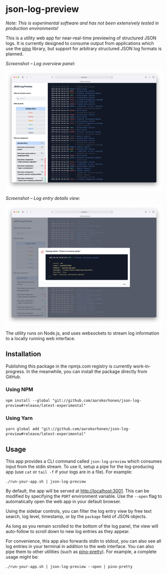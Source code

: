 # json-log-preview

_Note: This is experimental software and has not been extensively tested in production environments!_

This is a utility web app for near-real-time previewing of structured JSON logs.
It is currently designed to consume output from applications which use the
[pino](https://github.com/pinojs/pino) library, but support for arbitrary structured
JSON log formats is planned.

_Screenshot – Log overview panel:_

![Screenshot of json-log-preview](./doc/screenshot-1.png "Screenshot of json-log-preview")

_Screenshot – Log entry details view:_

![Screenshot of json-log-preview](./doc/screenshot-2.png "Screenshot of json-log-preview")

The utility runs on Node.js, and uses websockets to stream log information to a locally running web interface.

## Installation

Publishing this package in the npmjs.com registry is currently work-in-progress. In the meanwhile, you can install the package directly from GitHub.

### Using NPM

```shell
npm install --global "git://github.com/aarokorhonen/json-log-preview#release/latest-experimental"
```

### Using Yarn

```shell
yarn global add "git://github.com/aarokorhonen/json-log-preview#release/latest-experimental"
```

## Usage

This app provides a CLI command called `json-log-preview` which consumes input from the stdin stream. To use it, setup a pipe for the log-producing app (use `cat` or `tail -f` if your logs are in a file). For example:

```shell
./run-your-app.sh | json-log-preview
```

By default, the app will be served at [http://localhost:3001](http://localhost:3001). This can be modified by specifying the `PORT` environment variable. Use the `--open` flag to automatically open the web app in your default browser.

Using the sidebar controls, you can filter the log entry view by free text search, log level, timestamp, or by the `package` field of JSON objects.

As long as you remain scrolled to the bottom of the log panel, the view will auto-follow
to scroll down to new log entries as they appear.

For convenience, this app also forwards stdin to stdout, you can also see all log entries in your terminal in addition to the web interface. You can also pipe them to other utilities (such as [pino-pretty](https://github.com/pinojs/pino-pretty)). For example, a complete usage might be:

```shell
./run-your-app.sh | json-log-preview --open | pino-pretty
```
